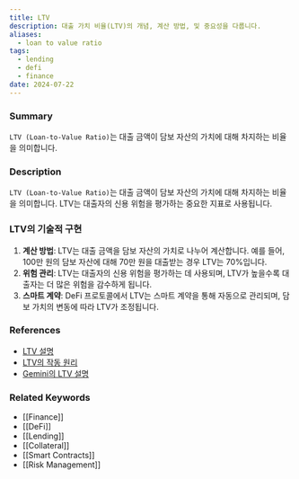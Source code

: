 ```yaml
---
title: LTV
description: 대출 가치 비율(LTV)의 개념, 계산 방법, 및 중요성을 다룹니다.
aliases:
  - loan to value ratio
tags:
  - lending
  - defi
  - finance
date: 2024-07-22
---
```


### Summary

`LTV (Loan-to-Value Ratio)`는 대출 금액이 담보 자산의 가치에 대해 차지하는 비율을 의미합니다.

### Description

`LTV (Loan-to-Value Ratio)`는 대출 금액이 담보 자산의 가치에 대해 차지하는 비율을 의미합니다. LTV는 대출자의 신용 위험을 평가하는 중요한 지표로 사용됩니다.

### LTV의 기술적 구현

1. **계산 방법**: LTV는 대출 금액을 담보 자산의 가치로 나누어 계산합니다. 예를 들어, 100만 원의 담보 자산에 대해 70만 원을 대출받는 경우 LTV는 70%입니다.
2. **위험 관리**: LTV는 대출자의 신용 위험을 평가하는 데 사용되며, LTV가 높을수록 대출자는 더 많은 위험을 감수하게 됩니다.
3. **스마트 계약**: DeFi 프로토콜에서 LTV는 스마트 계약을 통해 자동으로 관리되며, 담보 가치의 변동에 따라 LTV가 조정됩니다.

### References

- [LTV 설명](https://en.wikipedia.org/wiki/Loan-to-value_ratio)
- [LTV의 작동 원리](https://www.investopedia.com/terms/l/loan-to-value_ratio.asp)
- [Gemini의 LTV 설명](https://www.gemini.com/cryptopedia/search?query=ltv)

### Related Keywords

- [[Finance]]
- [[DeFi]]
- [[Lending]]
- [[Collateral]]
- [[Smart Contracts]]
- [[Risk Management]]
